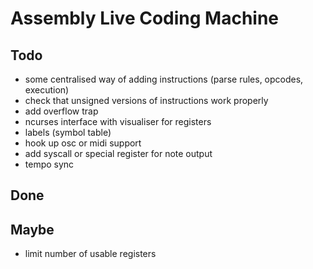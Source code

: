 Assembly Live Coding Machine
============================

Todo
----

* some centralised way of adding instructions (parse rules, opcodes, execution)
* check that unsigned versions of instructions work properly
* add overflow trap
* ncurses interface with visualiser for registers
* labels (symbol table)
* hook up osc or midi support
* add syscall or special register for note output
* tempo sync

Done
----


Maybe
-----

* limit number of usable registers
